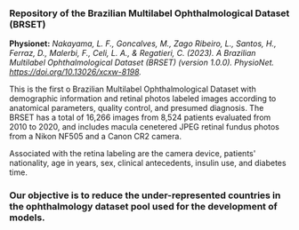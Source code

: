 ### Repository of the Brazilian Multilabel Ophthalmological Dataset (BRSET)
**Physionet:** *Nakayama, L. F., Goncalves, M., Zago Ribeiro, L., Santos, H., Ferraz, D., Malerbi, F., Celi, L. A., & Regatieri, C. (2023). A Brazilian Multilabel Ophthalmological Dataset (BRSET) (version 1.0.0). PhysioNet. https://doi.org/10.13026/xcxw-8198.*

This is the first o Brazilian Multilabel Ophthalmological Dataset with demographic information and retinal photos labeled images according to anatomical parameters, quality control, and presumed diagnosis.
The BRSET has a total of 16,266  images from 8,524 patients evaluated from 2010 to 2020, and includes macula cenetered JPEG retinal fundus photos from a Nikon NF505 and a Canon CR2 camera.

Associated with the retina labeling are the camera device, patients' nationality, age in years, sex, clinical antecedents, insulin use, and diabetes time.


### Our objective is to reduce the under-represented countries in the ophthalmology dataset pool used for the development of models. 
